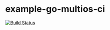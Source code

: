 # example-go-multios-ci

[![Build Status](https://travis-ci.org/kumatch/travis-go-ex1.svg?branch=master)](https://travis-ci.org/kumatch/travis-go-ex1)
